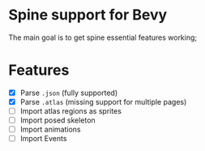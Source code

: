 # Spine support for Bevy

The main goal is to get spine essential features working;

# Features

- [x] Parse `.json` (fully supported)
- [x] Parse `.atlas` (missing support for multiple pages)
- [ ] Import atlas regions as sprites
- [ ] Import posed skeleton
- [ ] Import animations
- [ ] Import Events
